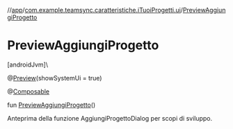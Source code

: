 //[app](../../index.md)/[com.example.teamsync.caratteristiche.iTuoiProgetti.ui](index.md)/[PreviewAggiungiProgetto](-preview-aggiungi-progetto.md)

# PreviewAggiungiProgetto

[androidJvm]\

@[Preview](https://developer.android.com/reference/kotlin/androidx/compose/ui/tooling/preview/Preview.html)(showSystemUi = true)

@[Composable](https://developer.android.com/reference/kotlin/androidx/compose/runtime/Composable.html)

fun [PreviewAggiungiProgetto](-preview-aggiungi-progetto.md)()

Anteprima della funzione AggiungiProgettoDialog per scopi di sviluppo.
